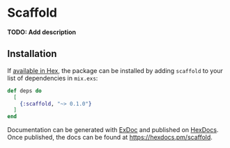 # Scaffold

**TODO: Add description**

## Installation

If [available in Hex](https://hex.pm/docs/publish), the package can be installed
by adding `scaffold` to your list of dependencies in `mix.exs`:

```elixir
def deps do
  [
    {:scaffold, "~> 0.1.0"}
  ]
end
```

Documentation can be generated with [ExDoc](https://github.com/elixir-lang/ex_doc)
and published on [HexDocs](https://hexdocs.pm). Once published, the docs can
be found at <https://hexdocs.pm/scaffold>.

